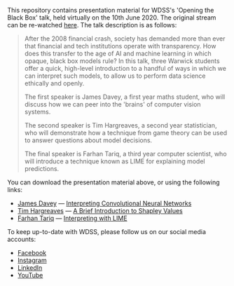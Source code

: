 This repository contains presentation material for WDSS's 'Opening the Black Box' talk, held virtually on the 10th June 2020. The original stream can be re-watched [here](https://www.youtube.com/watch?v=7Jlso3htuBE). The talk description is as follows:

> After the 2008 financial crash, society has demanded more than ever  that financial and tech institutions operate with transparency. How does this transfer to the age of AI and machine learning in which opaque, black box models rule? In this talk, three Warwick students offer a quick, high-level introduction to a handful of ways in which we can interpret such models, to allow us to perform data science ethically and openly.
>
> The first speaker is James Davey, a first year maths student, who will discuss how we can peer into the 'brains' of computer vision systems.
>
> The second speaker is Tim Hargreaves, a second year statistician, who will demonstrate how a technique from game theory can be used to answer questions about model decisions.
>
> The final speaker is Farhan Tariq, a third year computer scientist, who will introduce a technique known as LIME for explaining model predictions.

You can download the presentation material above, or using the following links:

- [James Davey](https://www.linkedin.com/in/james-davey-0aa996197/) — [Interpreting Convolutional Neural Networks](https://github.com/Molten-Ice/opening-the-black-box/blob/master/cnns/presentation.pptx)
- [Tim Hargreaves](https://www.linkedin.com/in/tim-hargreaves/) — [A Brief Introduction to Shapley Values](https://github.com/warwickdatascience/opening-the-black-box/raw/master/shapley_values/presentation.pptx)
- [Farhan Tariq](https://www.linkedin.com/in/ftariq1/) — [Interpreting with LIME](https://github.com/warwickdatascience/opening-the-black-box/raw/master/lime/presentation.pptx)

To keep up-to-date with WDSS, please follow us on our social media accounts:

- [Facebook](https://www.facebook.com/warwickdatascience)
- [Instagram](https://www.instagram.com/warwick_data_science/)
- [LinkedIn](https://www.linkedin.com/company/warwick-data-science-society/)
- [YouTube](https://www.youtube.com/channel/UCIsrd9wsNF5blsacM7f6GqA)
